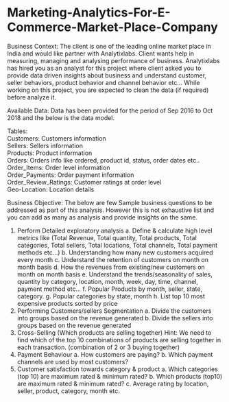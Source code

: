 # Marketing-Analytics-For-E-Commerce-Market-Place-Company

Business Context:
The client is one of the leading online market place in India and would like partner with Analytixlabs.
Client wants help in measuring, managing and analysing performance of business.
Analytixlabs has hired you as an analyst for this project where client asked you to provide data
driven insights about business and understand customer, seller behaviors, product behavior and
channel behavior etc...
While working on this project, you are expected to clean the data (if required) before analyze it.

Available Data:
Data has been provided for the period of Sep 2016 to Oct 2018 and the below is the data model.

Tables:</br>
Customers: Customers information</br>
Sellers: Sellers information</br>
Products: Product information</br>
Orders: Orders info like ordered, product id, status, order dates etc..</br>
Order_Items: Order level information</br>
Order_Payments: Order payment information</br>
Order_Review_Ratings: Customer ratings at order level</br>
Geo-Location: Location details</br>

Business Objective:
The below are few Sample business questions to be addressed as part of this analysis. However this
is not exhaustive list and you can add as many as analysis and provide insights on the same.
1. Perform Detailed exploratory analysis
a. Define & calculate high level metrics like (Total Revenue, Total quantity, Total
products, Total categories, Total sellers, Total locations, Total channels, Total
payment methods etc…)
b. Understanding how many new customers acquired every month
c. Understand the retention of customers on month on month basis
d. How the revenues from existing/new customers on month on month basis
e. Understand the trends/seasonality of sales, quantity by category, location, month,
week, day, time, channel, payment method etc…
f. Popular Products by month, seller, state, category.
g. Popular categories by state, month
h. List top 10 most expensive products sorted by price
2. Performing Customers/sellers Segmentation
a. Divide the customers into groups based on the revenue generated
b. Divide the sellers into groups based on the revenue generated
3. Cross-Selling (Which products are selling together)
Hint: We need to find which of the top 10 combinations of products are selling together in
each transaction. (combination of 2 or 3 buying together)
4. Payment Behaviour
a. How customers are paying?
b. Which payment channels are used by most customers?
5. Customer satisfaction towards category & product
a. Which categories (top 10) are maximum rated & minimum rated?
b. Which products (top10) are maximum rated & minimum rated?
c. Average rating by location, seller, product, category, month etc.
